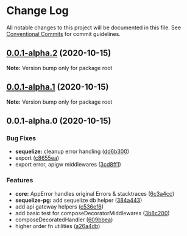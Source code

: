 # Change Log

All notable changes to this project will be documented in this file.
See [Conventional Commits](https://conventionalcommits.org) for commit guidelines.

## [0.0.1-alpha.2](https://github.com/jaystack/aws-serverless-helpers/compare/v0.0.1-alpha.1...v0.0.1-alpha.2) (2020-10-15)

**Note:** Version bump only for package root





## [0.0.1-alpha.1](https://github.com/jaystack/aws-serverless-helpers/compare/v0.0.1-alpha.0...v0.0.1-alpha.1) (2020-10-15)

**Note:** Version bump only for package root





## 0.0.1-alpha.0 (2020-10-15)


### Bug Fixes

* **sequelize:** cleanup error handling ([dd6b300](https://github.com/jaystack/aws-serverless-helpers/commit/dd6b300e622c21f8f60750377eb2b7ec15564262))
* export ([c8655ea](https://github.com/jaystack/aws-serverless-helpers/commit/c8655ea7203f2c8829d7d033413f23fa1994108c))
* export error, apigw middlewares ([3cd8ff1](https://github.com/jaystack/aws-serverless-helpers/commit/3cd8ff14819bbdd98d58daa5bc0bf6937a4f88d8))


### Features

* **core:** AppError handles original Errors & stacktraces ([6c3a4cc](https://github.com/jaystack/aws-serverless-helpers/commit/6c3a4cc494bd9fb66c08a313ecda4bc97652fdc5))
* **sequelize-pg:** add sequelize db helper ([384a443](https://github.com/jaystack/aws-serverless-helpers/commit/384a4437834d94b4e64a498f5ed4250a5fe0325e))
* add api gateway helpers ([c536ef6](https://github.com/jaystack/aws-serverless-helpers/commit/c536ef6d44dcbaa181fb7767ec61245767cefdaf))
* add basic test for composeDecoratorMiddlewares ([3b8c200](https://github.com/jaystack/aws-serverless-helpers/commit/3b8c200c2f24b46be60217d5273a6d78913c01c8))
* composeDecoratedHandler ([609bbea](https://github.com/jaystack/aws-serverless-helpers/commit/609bbea0ec3f3fc08922a3317de5ae5daae6b37f))
* higher order fn utilities ([a26a4db](https://github.com/jaystack/aws-serverless-helpers/commit/a26a4db7c586a5e8bfd8e1b16fdd8f1152f531a2))
